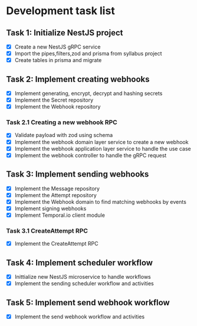# Development task list

## Task 1: Initialize NestJS project

- [x] Create a new NestJS gRPC service
- [x] Import the pipes,filters,zod and prisma from syllabus project
- [x] Create tables in prisma and migrate

## Task 2: Implement creating webhooks

- [x] Implement generating, encrypt, decrypt and hashing secrets
- [x] Implement the Secret repository
- [x] Implement the Webhook repository

### Task 2.1 Creating a new webhook RPC

- [x] Validate payload with zod using schema
- [x] Implement the webhook domain layer service to create a new webhook
- [x] Implement the webhook application layer service to handle the use case
- [x] Implement the webhook controller to handle the gRPC request

## Task 3: Implement sending webhooks

- [x] Implement the Message repository
- [x] Implement the Attempt repository
- [x] Implement the Webhook domain to find matching webhooks by events
- [x] Implement signing webhooks
- [x] Implement Temporal.io client module

### Task 3.1 CreateAttempt RPC

- [x] Implement the CreateAttempt RPC

## Task 4: Implement scheduler workflow

- [x] Inittialize new NestJS microservice to handle workflows
- [x] Implement the sending scheduler workflow and activities

## Task 5: Implement send webhook workflow

- [x] Implement the send webhook workflow and activities
